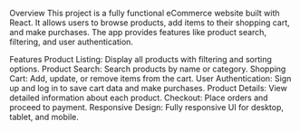 Overview
This project is a fully functional eCommerce website built with React. It allows users to browse products, add items to their shopping cart, and make purchases. The app provides features like product search, filtering, and user authentication.

Features
Product Listing: Display all products with filtering and sorting options.
Product Search: Search products by name or category.
Shopping Cart: Add, update, or remove items from the cart.
User Authentication: Sign up and log in to save cart data and make purchases.
Product Details: View detailed information about each product.
Checkout: Place orders and proceed to payment.
Responsive Design: Fully responsive UI for desktop, tablet, and mobile.
